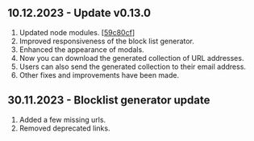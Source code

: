 ## 10.12.2023 - Update v0.13.0
1. Updated node modules. [[59c80cf](https://github.com/sefinek24/Sefinek-Blocklist-Collection/commit/59c80cf6a2aa2d786b03a2b8fdec9d47012592bd)]
2. Improved responsiveness of the block list generator.
3. Enhanced the appearance of modals.
4. Now you can download the generated collection of URL addresses.
5. Users can also send the generated collection to their email address.
6. Other fixes and improvements have been made.

## 30.11.2023 - Blocklist generator update
1. Added a few missing urls.
2. Removed deprecated links.